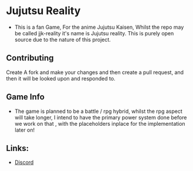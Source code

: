 # Jujutsu Reality

- This is a fan Game, For the anime Jujutsu Kaisen, Whilst the repo may be called jjk-reality it's name is Jujutsu reality. This is purely open source due to the nature of this project.

## Contributing 
Create A fork and make your changes and then create a pull request, and then it will be looked upon and responded to.

## Game Info
- The game is planned to be a battle / rpg hybrid, whilst the rpg aspect will take longer, I intend to have the primary power system done before we work on that , with the placeholders inplace for the implementation later on!


## Links:

- [Discord](https://dsc.gg/jjkgame)
